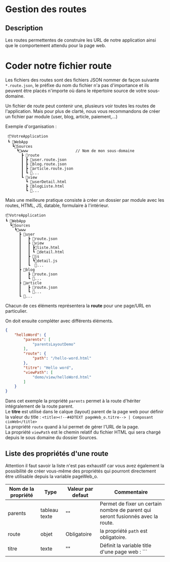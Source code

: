 ﻿# Gestion des routes

## Description
Les routes permettentes de construire les URL de notre application ainsi que le comportement attendu pour la page web.

# Coder notre fichier route

Les fichiers des routes sont des fichiers JSON nommer de façon suivante ```*.route.json```, le préfixe du nom du fichier n'a pas d'importance et ils peuvent être placés n'importe où dans le répertoire source de votre sous-domaine.

Un fichier de route peut contenir une, plusieurs voir toutes les routes de l'application. Mais pour plus de clarté, nous vous recommandons de créer un fichier par module (user, blog, article, paiement,...)

Exemple d'organisation :
```
 📦VotreApplication
 ┗ 📂WebApp                         
   ┗📂Sources
     ┗📂www                     // Nom de mon sous-domaine
       ┣ 📂route
       ┃ ┣ 📜user.route.json
       ┃ ┣ 📜blog.route.json
       ┃ ┣ 📜article.route.json
       ┃ ┗ 📜...
       ┗ 📂view
         ┗ 📜userDetail.html
         ┣ 📜blogListe.html
         ┗ 📜...
 ```

Mais une meilleure pratique consiste à créer un dossier par module avec les routes, HTML, JS, datable, formulaire à l'intérieur.
 ```
 📦VotreApplication
 ┗ 📂WebApp
   ┗📂Sources
     ┗📂www
       ┣ 📂user
       ┃   ┣ 📜route.json
       ┃   ┣ 📂view
       ┃   ┃ ┣📜liste.html
       ┃   ┃ ┗ 📜detail.html
       ┃   ┣ 📂js
       ┃   ┃ ┗📜detail.js
       ┃   ┗  📂...
       ┣ 📂blog
       ┃   ┣ 📜route.json
       ┃   ┗ 📂...
       ┣ 📂article
       ┃   ┣ 📜route.json
       ┃   ┗ 📂...
       ┗ 📂...
 ```

Chacun de ces éléments représentera la **route** pour une page/URL en particulier.

On doit ensuite compléter avec différents éléments.

```json
{
	"helloWord": {
		"parents": [
			"parentsLayoutDemo"
		],
		"route": {
			"path": "/hello-word.html"
		},
		"titre": "Hello word",
		"viewPath": [
			"demo/view/helloWord.html"
		]
	}
}
```
Dans cet exemple la propriété ```parents``` permet à la route d'hériter intégralement de la route parent.  
Le **titre** est utilisé dans le calque (layout) parent de la page web pour définir la valeur du title : ```<title><!--#4DTEXT pageWeb_o.titre--> | Composant cioWeb</title>```  
La propriété ```route``` quand à lui permet de gérer l'URL de la page.  
La propriété ```viewPath``` est le chemin relatif du fichier HTML qui sera chargé depuis le sous domaine du dossier Sources.


## Liste des propriétés d'une route

Attention il faut savoir la liste n'est pas exhaustif car vous avez également la possibilité de créer vous-même des propriétés qui pourront directement être utilisable depuis la variable pageWeb_o.

| Nom de la propriété | Type          | Valeur par defaut | Commentaire |
| ------------------- | ------------- | ----------------- | ----------- |
| parents             | tableau texte | ""                | Permet de fixer un certain nombre de parent qui seront fusionnés avec la route. |
| route               | objet         | Obligatoire       | la propriété ```path``` est obligatoire. |
| titre               | texte         | ""                | Définit la variable title d'une page web : ```<title><!--#4DTEXT pageWeb_o.titre--> | Composant cioWeb</title>``` |
| description         | text          | ""                | Définit le meta description d'une page web : ```<meta name="description" content="<!--#4DHTML pageWeb_o.description-->" />``` |
| keywords            | texte         | ""                | Définit le meta keywords d'une page web : ```<meta NAME="keywords" content="<!--#4DHTML pageWeb_o.keywords-->" />``` |
| methode             | tableau texte |                   | Définit la méthode qui sera executé au chargement de la page. |
| cssPath             | tableau texte |                   | Définit les fichiers CSS qui seront chargé avec la page. Pour être activé le layout HTMl doit éxécuté le code suivant après les appeles CSS en dur : ```<!--#4DHTML cwCssGetfile-->``` |
| jsPath              | tableau texte |                   | Définit les fichiers JS qui seront chargé avec la page. Pour être activé le layout HTMl doit éxécuté le code suivant après les appeles JS en dur : ```<!--#4DHTML cwJsGetfile-->``` |
| login               | boolean       | false             | Définit si la page à besoin d'être authenfié pour être délivré. |


### Ajout d'un élément parent 

On peut rajouter un parent à notre route. Cela permet d'ajouter des éléments communs à toutes les routes qui ont ce parent. Le nom de notre parent commencera toujours par parents suivis du nom du parent.

Pour cela, il faut d'abord rajouter la ligne suivante à toutes les routes ou l'on veut attribuer ce parent.

```json

"parentsNom": [
	"nomParent"
],

```

Il faut ensuite créer un autre fichier route.json qui sera celui du parent. Sa construction est identique aux routes classiques.

On peut y mettre par exemple les éléments de js et de css afin de pas avoir à les attribuer pour chaque route. On aura juste à attribuer le parents aux routes concernées. 


```json
{
	"nomParent": {
    "cssPath": [
      "/<!--4DTEXT visiteur_o.sousDomaine-->/css/1.css",
      "/<!--4DTEXT visiteur_o.sousDomaine-->/css/2.css",
    ],
    "jsPath": [
      "/<!--4DTEXT visiteur_o.sousDomaine-->/js/1.js",
      "/<!--4DTEXT visiteur_o.sousDomaine-->/js/2.js",
      "/<!--4DTEXT visiteur_o.sousDomaine-->/js/3.js",
    ]
	}
}
```

## Bien utilisé la propriété route
La propriété route dans les routes permet de générer mais également de comprendre comment est construit une URL.


| Nom de la propriété | Type          | Valeur par defaut | Commentaire |
| ------------------- | ------------- | ----------------- | ----------- |
| path                | texte         | Obligatoire       |  |
| format              | tableau texte | Obligatoire       |  |
| force               | tableau texte | Obligatoire       |  |


## Appel d'une route depuis le HTML

Après avoir créé notre route, Il vous est possible de générer l'URL dans une page HTML via la commande suivante :

```html
<!--#4DSCRIPT/cwLibToUrl/nomDeLaRoute-->
```

On peut utiliser par exemple un bouton dont le href sera la ligne de code ci dessus. On va alors appeler la page correspondant lorsqu'on clique sur ce bouton.